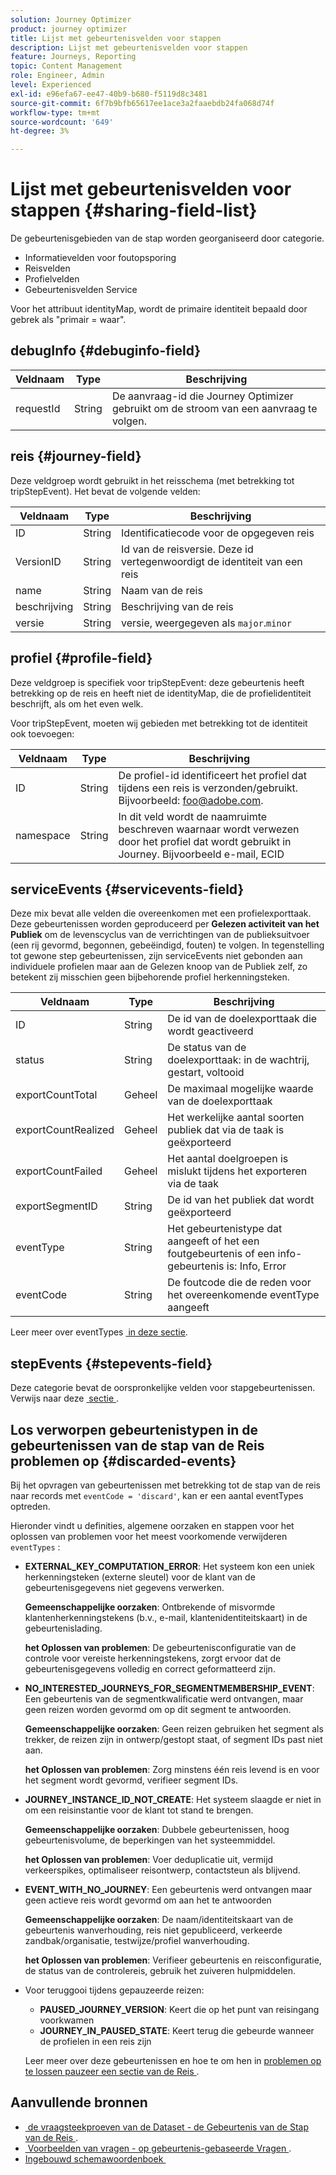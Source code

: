 ```yaml
---
solution: Journey Optimizer
product: journey optimizer
title: Lijst met gebeurtenisvelden voor stappen
description: Lijst met gebeurtenisvelden voor stappen
feature: Journeys, Reporting
topic: Content Management
role: Engineer, Admin
level: Experienced
exl-id: e96efa67-ee47-40b9-b680-f5119d8c3481
source-git-commit: 6f7b9bfb65617ee1ace3a2faaebdb24fa068d74f
workflow-type: tm+mt
source-wordcount: '649'
ht-degree: 3%

---
```


# Lijst met gebeurtenisvelden voor stappen {#sharing-field-list}

De gebeurtenisgebieden van de stap worden georganiseerd door categorie.

* Informatievelden voor foutopsporing
* Reisvelden
* Profielvelden
* Gebeurtenisvelden Service

Voor het attribuut identityMap, wordt de primaire identiteit bepaald door gebrek als &quot;primair = waar&quot;.

## debugInfo {#debuginfo-field}

| Veldnaam | Type | Beschrijving |
|---|---|------------|
| requestId | String | De aanvraag-id die Journey Optimizer gebruikt om de stroom van een aanvraag te volgen. |

## reis {#journey-field}

Deze veldgroep wordt gebruikt in het reisschema (met betrekking tot tripStepEvent). Het bevat de volgende velden:

| Veldnaam | Type | Beschrijving |
|---|---|------------|
| ID | String | Identificatiecode voor de opgegeven reis |
| VersionID | String | Id van de reisversie. Deze id vertegenwoordigt de identiteit van een reis |
| name | String | Naam van de reis |
| beschrijving | String | Beschrijving van de reis |
| versie | String | versie, weergegeven als `major`.`minor` |

## profiel {#profile-field}

Deze veldgroep is specifiek voor tripStepEvent: deze gebeurtenis heeft betrekking op de reis en heeft niet de identityMap, die de profielidentiteit beschrijft, als om het even welk.

Voor tripStepEvent, moeten wij gebieden met betrekking tot de identiteit ook toevoegen:

| Veldnaam | Type | Beschrijving |
|---|---|------------|
| ID | String | De profiel-id identificeert het profiel dat tijdens een reis is verzonden/gebruikt. Bijvoorbeeld: foo@adobe.com. |
| namespace | String | In dit veld wordt de naamruimte beschreven waarnaar wordt verwezen door het profiel dat wordt gebruikt in Journey. Bijvoorbeeld e-mail, ECID |

## serviceEvents {#servicevents-field}

Deze mix bevat alle velden die overeenkomen met een profielexporttaak. Deze gebeurtenissen worden geproduceerd per **Gelezen activiteit van het Publiek** om de levenscyclus van de verrichtingen van de publieksuitvoer (een rij gevormd, begonnen, gebeëindigd, fouten) te volgen. In tegenstelling tot gewone step gebeurtenissen, zijn serviceEvents niet gebonden aan individuele profielen maar aan de Gelezen knoop van de Publiek zelf, zo betekent zij misschien geen bijbehorende profiel herkenningsteken.

| Veldnaam | Type | Beschrijving |
|---|---|------------|
| ID | String | De id van de doelexporttaak die wordt geactiveerd |
| status | String | De status van de doelexporttaak: in de wachtrij, gestart, voltooid |
| exportCountTotal | Geheel | De maximaal mogelijke waarde van de doelexporttaak |
| exportCountRealized | Geheel | Het werkelijke aantal soorten publiek dat via de taak is geëxporteerd |
| exportCountFailed | Geheel | Het aantal doelgroepen is mislukt tijdens het exporteren via de taak |
| exportSegmentID | String | De id van het publiek dat wordt geëxporteerd |
| eventType | String | Het gebeurtenistype dat aangeeft of het een foutgebeurtenis of een info-gebeurtenis is: Info, Error |
| eventCode | String | De foutcode die de reden voor het overeenkomende eventType aangeeft |

Leer meer over eventTypes [&#x200B; in deze sectie &#x200B;](#discarded-events).

## stepEvents {#stepevents-field}

Deze categorie bevat de oorspronkelijke velden voor stapgebeurtenissen. Verwijs naar deze [&#x200B; sectie &#x200B;](../reports/sharing-legacy-fields.md).


## Los verworpen gebeurtenistypen in de gebeurtenissen van de stap van de Reis problemen op  {#discarded-events}

Bij het opvragen van gebeurtenissen met betrekking tot de stap van de reis naar records met `eventCode = 'discard'`, kan er een aantal eventTypes optreden.

Hieronder vindt u definities, algemene oorzaken en stappen voor het oplossen van problemen voor het meest voorkomende verwijderen `eventTypes` :

* **EXTERNAL_KEY_COMPUTATION_ERROR**: Het systeem kon een uniek herkenningsteken (externe sleutel) voor de klant van de gebeurtenisgegevens niet gegevens verwerken.

  **Gemeenschappelijke oorzaken**: Ontbrekende of misvormde klantenherkenningstekens (b.v., e-mail, klantenidentiteitskaart) in de gebeurtenislading.

  **het Oplossen van problemen**: De gebeurtenisconfiguratie van de controle voor vereiste herkenningstekens, zorgt ervoor dat de gebeurtenisgegevens volledig en correct geformatteerd zijn.

* **NO_INTERESTED_JOURNEYS_FOR_SEGMENTMEMBERSHIP_EVENT**: Een gebeurtenis van de segmentkwalificatie werd ontvangen, maar geen reizen worden gevormd om op dit segment te antwoorden.

  **Gemeenschappelijke oorzaken**: Geen reizen gebruiken het segment als trekker, de reizen zijn in ontwerp/gestopt staat, of segment IDs past niet aan.

  **het Oplossen van problemen**: Zorg minstens één reis levend is en voor het segment wordt gevormd, verifieer segment IDs.

* **JOURNEY_INSTANCE_ID_NOT_CREATE**: Het systeem slaagde er niet in om een reisinstantie voor de klant tot stand te brengen.

  **Gemeenschappelijke oorzaken**: Dubbele gebeurtenissen, hoog gebeurtenisvolume, de beperkingen van het systeemmiddel.

  **het Oplossen van problemen**: Voer deduplicatie uit, vermijd verkeerspikes, optimaliseer reisontwerp, contactsteun als blijvend.

* **EVENT_WITH_NO_JOURNEY**: Een gebeurtenis werd ontvangen maar geen actieve reis wordt gevormd om aan het te antwoorden

  **Gemeenschappelijke oorzaken**: De naam/identiteitskaart van de gebeurtenis wanverhouding, reis niet gepubliceerd, verkeerde zandbak/organisatie, testwijze/profiel wanverhouding.

  **het Oplossen van problemen**: Verifieer gebeurtenis en reisconfiguratie, de status van de controlereis, gebruik het zuiveren hulpmiddelen.

* Voor teruggooi tijdens gepauzeerde reizen:

   * **PAUSED_JOURNEY_VERSION**: Keert die op het punt van reisingang voorkwamen
   * **JOURNEY_IN_PAUSED_STATE**: Keert terug die gebeurde wanneer de profielen in een reis zijn

  Leer meer over deze gebeurtenissen en hoe te om hen in [&#x200B; problemen op te lossen pauzeer een sectie van de Reis &#x200B;](../building-journeys/journey-pause.md#troubleshoot-profile-discards-in-paused-journeys).

## Aanvullende bronnen

* [&#x200B; de vraagsteekproeven van de Dataset - de Gebeurtenis van de Stap van de Reis &#x200B;](../data/datasets-query-examples.md#journey-step-event).
* [&#x200B; Voorbeelden van vragen - op gebeurtenis-gebaseerde Vragen &#x200B;](query-examples.md#event-based-queries).
* [&#x200B; Ingebouwd schemawoordenboek &#x200B;](https://experienceleague.adobe.com/tools/ajo-schemas/schema-dictionary.html?lang=nl-NL)

